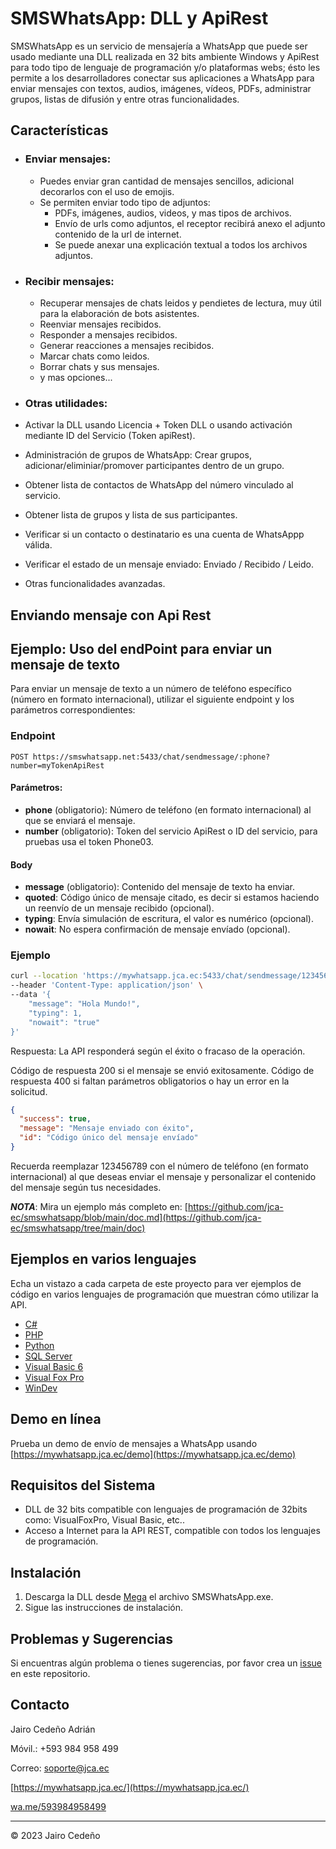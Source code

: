 # SMSWhatsApp: DLL y ApiRest

SMSWhatsApp es un servicio de mensajería a WhatsApp que puede ser usado mediante una DLL realizada en 32 bits ambiente Windows y ApiRest para todo tipo de lenguaje de programación y/o plataformas webs; ésto les permite a los desarrolladores conectar sus aplicaciones a WhatsApp para enviar mensajes con textos, audios, imágenes, vídeos, PDFs, administrar grupos, listas de difusión y entre otras funcionalidades.

## Características

- ### Enviar mensajes:
  - Puedes enviar gran cantidad de mensajes sencillos, adicional decorarlos con el uso de emojis.
  - Se permiten enviar todo tipo de adjuntos:
    - PDFs, imágenes, audios, videos, y mas tipos de archivos.
    - Envío de urls como adjuntos, el receptor recibirá anexo el adjunto contenido de la url de internet.
    - Se puede anexar una explicación textual a todos los archivos adjuntos.

- ### Recibir mensajes:
  - Recuperar mensajes de chats leidos y pendietes de lectura, muy útil para la elaboración de bots asistentes.
  - Reenviar mensajes recibidos.
  - Responder a mensajes recibidos.
  - Generar reacciones a mensajes recibidos.
  - Marcar chats como leidos.
  - Borrar chats y sus mensajes.
  - y mas opciones...

- ### Otras utilidades:
- Activar la DLL usando Licencia + Token DLL  o usando activación mediante ID del Servicio (Token apiRest).
- Administración de grupos de WhatsApp: Crear grupos, adicionar/eliminiar/promover participantes dentro de un grupo.
- Obtener lista de contactos de WhatsApp del número vinculado al servicio.
- Obtener lista de grupos y lista de sus participantes.
- Verificar si un contacto o destinatario es una cuenta de WhatsAppp válida.
- Verificar el estado de un mensaje enviado: Enviado / Recibido / Leido.
- Otras funcionalidades avanzadas.

## Enviando mensaje con Api Rest

## Ejemplo: Uso del endPoint para enviar un mensaje de texto

Para enviar un mensaje de texto a un número de teléfono específico (número en formato internacional), utilizar el siguiente endpoint y los parámetros correspondientes:

### Endpoint

`POST https://smswhatsapp.net:5433/chat/sendmessage/:phone?number=myTokenApiRest`

#### Parámetros:

- **phone**  (obligatorio): Número de teléfono (en formato internacional) al que se enviará el mensaje.
- **number** (obligatorio): Token del servicio ApiRest o ID del servicio, para pruebas usa el token Phone03.

#### Body

- **message** (obligatorio): Contenido del mensaje de texto ha enviar.
- **quoted**: Código único de mensaje citado, es decir si estamos haciendo un reenvío de un mensaje recibido (opcional).
- **typing**: Envía simulación de escritura, el valor es numérico (opcional).
- **nowait**: No espera confirmación de mensaje envíado (opcional).

### Ejemplo

```bash
curl --location 'https://mywhatsapp.jca.ec:5433/chat/sendmessage/123456789?number=Phone03' \
--header 'Content-Type: application/json' \
--data '{
    "message": "Hola Mundo!",
    "typing": 1,
    "nowait": "true"
}'
```

Respuesta:
La API responderá según el éxito o fracaso de la operación.

Código de respuesta 200 si el mensaje se envió exitosamente.
Código de respuesta 400 si faltan parámetros obligatorios o hay un error en la solicitud.

```json
{
  "success": true,
  "message": "Mensaje enviado con éxito",
  "id": "Código único del mensaje envíado"
}
```

Recuerda reemplazar 123456789 con el número de teléfono (en formato internacional) al que deseas enviar el mensaje y personalizar el contenido del mensaje según tus necesidades.

***NOTA***: Mira un ejemplo más completo en: [https://github.com/jca-ec/smswhatsapp/blob/main/doc.md](https://github.com/jca-ec/smswhatsapp/tree/main/doc) 

## Ejemplos en varios lenguajes

Echa un vistazo a cada carpeta de este proyecto para ver ejemplos de código en varios lenguajes de programación que muestran cómo utilizar la API.

- [C#](https://github.com/jca-ec/smswhatsapp/blob/main/NetCore/Program.cs)
- [PHP](https://github.com/jca-ec/smswhatsapp/tree/main/PHP)
- [Python](https://github.com/jca-ec/smswhatsapp/tree/main/Python)
- [SQL Server](https://github.com/jca-ec/smswhatsapp/tree/main/SQLServer)
- [Visual Basic 6](https://github.com/jca-ec/smswhatsapp/tree/main/VB6.0)
- [Visual Fox Pro](https://github.com/jca-ec/smswhatsapp/tree/main/Visual%20FoxPro)
- [WinDev](https://github.com/jca-ec/smswhatsapp/tree/main/WinDev) 

## Demo en línea

Prueba un demo de envío de mensajes a WhatsApp usando [https://mywhatsapp.jca.ec/demo](https://mywhatsapp.jca.ec/demo)

## Requisitos del Sistema

- DLL de 32 bits compatible con lenguajes de programación de 32bits como: VisualFoxPro, Visual Basic, etc..
- Acceso a Internet para la API REST, compatible con todos los lenguajes de programación.

## Instalación

1. Descarga la DLL desde [Mega](https://mega.nz/folder/wYRnUYKJ#y0eV2vy-Bp1bx361Wm18IA/file/1MwSGaLB) el archivo SMSWhatsApp.exe.
2. Sigue las instrucciones de instalación.

## Problemas y Sugerencias

Si encuentras algún problema o tienes sugerencias, por favor crea un [issue](https://github.com/jca-ec/smswhatsapp/issues) en este repositorio.

## Contacto

Jairo Cedeño Adrián

Móvil.: +593 984 958 499

Correo: soporte@jca.ec

[https://mywhatsapp.jca.ec/](https://mywhatsapp.jca.ec/)

[wa.me/593984958499](https://wa.me/593984958499)

---

© 2023 Jairo Cedeño
